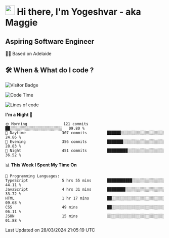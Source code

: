 <h1><img src="https://emojis.slackmojis.com/emojis/images/1531849430/4246/blob-sunglasses.gif?1531849430" width="30"/> Hi there, I'm Yogeshvar - aka Maggie</h1>

## Aspiring Software Engineer
🏂🏻  Based on Adelaide 

## 🛠 When & What do I code ?  

![Visitor Badge](https://visitor-badge.feriirawann.repl.co?username=yogeshvar&repo=yogeshvar&label=Visitors&style=plastic&color=%23457BFF&contentType=svg)

<!--START_SECTION:waka-->
![Code Time](http://img.shields.io/badge/Code%20Time-2%2C787%20hrs%207%20mins-blue)

![Lines of code](https://img.shields.io/badge/From%20Hello%20World%20I%27ve%20Written-4.1%20million%20lines%20of%20code-blue)

**I'm a Night 🦉** 

```text
🌞 Morning                121 commits         ██░░░░░░░░░░░░░░░░░░░░░░░   09.80 % 
🌆 Daytime                307 commits         ██████░░░░░░░░░░░░░░░░░░░   24.86 % 
🌃 Evening                356 commits         ███████░░░░░░░░░░░░░░░░░░   28.83 % 
🌙 Night                  451 commits         █████████░░░░░░░░░░░░░░░░   36.52 % 
```


📊 **This Week I Spent My Time On** 

```text
💬 Programming Languages: 
TypeScript               5 hrs 55 mins       ███████████░░░░░░░░░░░░░░   44.11 % 
JavaScript               4 hrs 31 mins       ████████░░░░░░░░░░░░░░░░░   33.72 % 
HTML                     1 hr 17 mins        ██░░░░░░░░░░░░░░░░░░░░░░░   09.68 % 
CSS                      49 mins             ██░░░░░░░░░░░░░░░░░░░░░░░   06.11 % 
JSON                     15 mins             ░░░░░░░░░░░░░░░░░░░░░░░░░   01.88 % 
```


 Last Updated on 28/03/2024 21:05:19 UTC
<!--END_SECTION:waka-->
